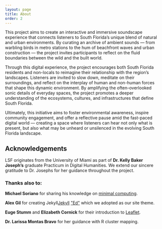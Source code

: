 ```yaml
---
layout: page
title: About
order: 2
---
```


This project aims to create an interactive and immersive soundscape experience that connects listeners to South Florida’s unique blend of natural and urban environments. By curating an archive of ambient sounds — from warbling birds in metro stations to the hum of beachfront waves and urban construction — the project invites participants to reflect on the fluid boundaries between the wild and the built world.

Through this digital experience, the project encourages both South Florida residents and non-locals to reimagine their relationship with the region’s landscapes. Listeners are invited to slow down, meditate on their surroundings, and reflect on the interplay of human and non-human forces that shape this dynamic environment. By amplifying the often-overlooked sonic details of everyday spaces, the project promotes a deeper understanding of the ecosystems, cultures, and infrastructures that define South Florida.

Ultimately, this initiative aims to foster environmental awareness, inspire community engagement, and offer a reflective pause amid the fast-paced digital world — creating a space where listeners can hear not only what is present, but also what may be unheard or unsilenced in the evolving South Florida landscape.

## Acknowledgements

LSF originates from the University of Miami as part of **Dr. Kelly Baker Joseph’s** graduate Practicum in Digital Humanities. We extend our sincere gratitude to Dr. Josephs for her guidance throughout the project. 

### Thanks also to:

**Michael Soriano** for sharing his knowledge on [minimal computing](https://go-dh.github.io/mincomp/).

**Alex Gil** for creating Jekyll[Jekyll](https://jekyllrb.com/) ["Ed"](https://minicomp.github.io/ed/) which we adopted as our site theme.

**Euge Stumm** and **Elizabeth Cornick** for their introduction to [Leaflet](https://leafletjs.com/).

**Dr. Larissa Montas Bravo** for her guidance with R cluster mapping.
